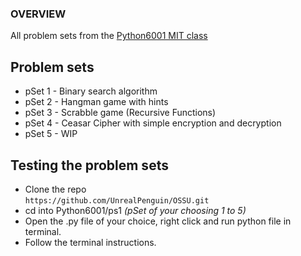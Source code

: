### OVERVIEW

All problem sets from the [Python6001 MIT class](https://ocw.mit.edu/courses/6-0001-introduction-to-computer-science-and-programming-in-python-fall-2016/) 

## Problem sets
 * pSet 1 - Binary search algorithm
 * pSet 2 - Hangman game with hints 
 * pSet 3 - Scrabble game (Recursive Functions)
 * pSet 4 - Ceasar Cipher with simple encryption and decryption 
 * pSet 5 - WIP
## Testing the problem sets

  * Clone the repo   
```https://github.com/UnrealPenguin/OSSU.git```
  * cd into Python6001/ps1  *(pSet of your choosing 1 to 5)*
  * Open the .py file of your choice, right click and run python file in terminal.
  * Follow the terminal instructions.
